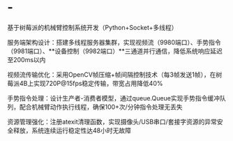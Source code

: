 # -
基于树莓派的机械臂控制系统开发（Python+Socket+多线程）

服务端架构设计：搭建多线程服务器集群，实现视频流（9980端口）、手势指令（9981端口）、**设备控制（9982端口）**三通道并行通信，降低系统响应延迟至200ms以内

视频流传输优化：采用OpenCV帧压缩+帧间隔控制技术（每3帧发送1帧），在树莓派4B上实现720P@15fps稳定传输，带宽占用降低40%

手势指令处理：设计生产者-消费者模型，通过queue.Queue实现手势指令缓冲队列，配合机械臂动作执行线程，确保100+次/分钟指令处理无丢失

资源管理强化：注册atexit清理函数，实现摄像头/USB串口/套接字资源的异常安全释放，系统连续运行稳定性达48小时无故障
